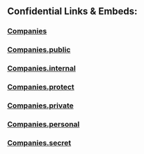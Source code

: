 



## Confidential Links & Embeds: 

### [Companies](/_Standards/Economics/Companies.md) 

### [Companies.public](/_public/Economics/Companies.public.md) 

### [Companies.internal](/_internal/Economics/Companies.internal.md) 

### [Companies.protect](/_protect/Economics/Companies.protect.md) 

### [Companies.private](/_private/Economics/Companies.private.md) 

### [Companies.personal](/_personal/Economics/Companies.personal.md) 

### [Companies.secret](/_secret/Economics/Companies.secret.md)

